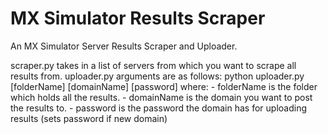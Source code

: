 # MX Simulator Results Scraper
 An MX Simulator Server Results Scraper and Uploader.

 scraper.py takes in a list of servers from which you want to scrape all results from.
 uploader.py arguments are as follows: python uploader.py [folderName] [domainName] [password] where:
    - folderName is the folder which holds all the results.
    - domainName is the domain you want to post the results to.
    - password is the password the domain has for uploading results (sets password if new domain)
